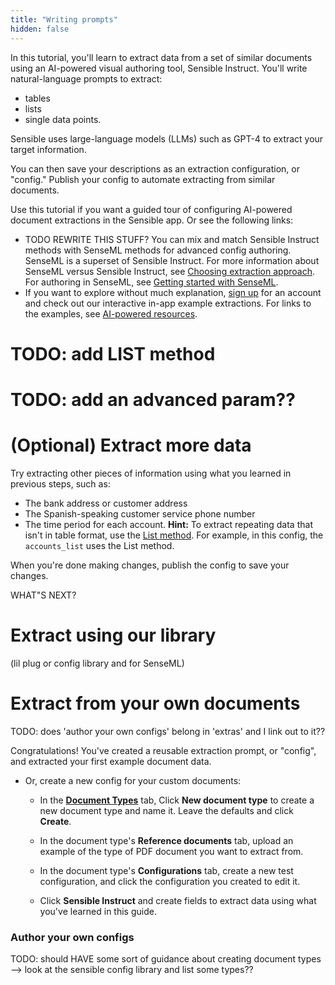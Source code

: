 ```yaml
---
title: "Writing prompts"
hidden: false
---
```


In this tutorial, you'll learn to extract data from a set of similar documents using an AI-powered visual authoring tool, Sensible Instruct. You'll write natural-language prompts to extract:

- tables
- lists
- single data points.

Sensible uses large-language models (LLMs) such as GPT-4 to extract your target information.

You can then save your descriptions as an extraction configuration, or "config." Publish your config to automate extracting from similar documents.  

Use this tutorial if you want a guided tour of configuring AI-powered document extractions in the Sensible app. Or see the following links:

- TODO REWRITE THIS STUFF? You can mix and match Sensible Instruct methods with SenseML methods for advanced config authoring. SenseML is a superset of Sensible Instruct. For more information about SenseML versus Sensible Instruct, see [Choosing extraction approach](doc:author). For authoring in SenseML, see [Getting started with SenseML](doc:getting-started).
- If you want to explore without much explanation, [sign up](https://app.sensible.so/register) for an account and check out our interactive in-app example extractions. For links to the examples, see [AI-powered resources](doc:no-code).



# TODO: add LIST method

# TODO: add an advanced param??

# (Optional) Extract more data

Try extracting other pieces of information using what you learned in previous steps, such as:

- The bank address or customer address
- The Spanish-speaking customer service phone number
- The time period for each account. **Hint:** To extract repeating data that isn't in table format, use the [List method](doc:list). For example, in this config, the `accounts_list` uses the List method.

When you're done making changes, publish the config to save your changes.

WHAT"S NEXT?

# Extract using our library

(lil plug or config library and for SenseML)

# Extract from your own documents

TODO: does 'author your own configs' belong in 'extras' and I link out to it??

Congratulations! You've created a reusable extraction prompt, or "config", and extracted your first example document data. 

- Or, create a new config for your custom documents:

  - In the [**Document Types**](https://app.sensible.so/document-types/) tab, Click **New document type**  to create a new document type and name  it. Leave the defaults and click **Create**.

  - In the document type's **Reference documents** tab, upload an example of the type of PDF document you want to extract from.

  - In the document type's **Configurations** tab, create a new test configuration, and click the configuration you created to edit it.

  - Click **Sensible Instruct** and create fields to extract data using what you've learned in this guide.

### Author your own configs

TODO: should HAVE some sort of guidance about creating document types --> look at the sensible config library and list some types??